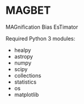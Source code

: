 # MAGBET
MAGnification Bias EsTimator

Required Python 3 modules:
- healpy
- astropy
- numpy
- scipy
- collections
- statistics
- os
- matplotlib

